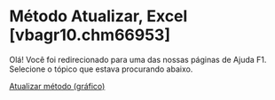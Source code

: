 
# Método Atualizar, Excel [vbagr10.chm66953]

Olá! Você foi redirecionado para uma das nossas páginas de Ajuda F1. Selecione o tópico que estava procurando abaixo.

[Atualizar método (gráfico)](http://msdn.microsoft.com/library/6bb2b3ee-413e-ad0d-1b94-770b21c9ebcc%28Office.15%29.aspx)
